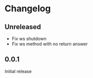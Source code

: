 # Changelog

## Unreleased

- Fix ws shutdown
- Fix ws method with no return answer

## 0.0.1

Initial release
